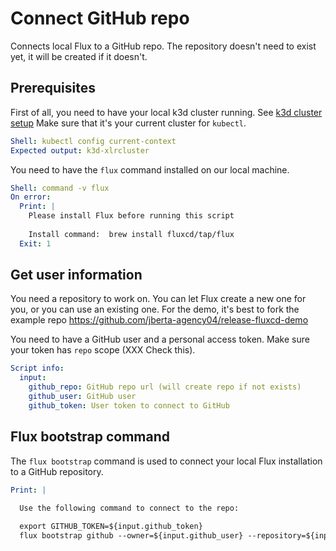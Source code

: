# Connect GitHub repo

Connects local Flux to a GitHub repo. 
The repository doesn't need to exist yet, it will be created if it doesn't.

## Prerequisites

First of all, you need to have your local k3d cluster running.  See [k3d cluster setup](../k3d-cluster) Make sure that it's your current cluster for `kubectl`.

```yaml instacli
Shell: kubectl config current-context
Expected output: k3d-xlrcluster
```

You need to have the `flux` command installed on our local machine.

```yaml instacli
Shell: command -v flux
On error:
  Print: |
    Please install Flux before running this script
    
    Install command:  brew install fluxcd/tap/flux
  Exit: 1
```

##  Get user information

You need a repository to work on. You can let Flux create a new one for you, or you can use an existing one. 
For the demo, it's best to fork the example repo https://github.com/jberta-agency04/release-fluxcd-demo

You need to have a GitHub user and a personal access token. Make sure your token has `repo` scope (XXX Check this).

```yaml instacli
Script info:
  input:
    github_repo: GitHub repo url (will create repo if not exists)
    github_user: GitHub user
    github_token: User token to connect to GitHub
```

## Flux bootstrap command
The `flux bootstrap` command is used to connect your local Flux installation to a GitHub repository. 

```yaml instacli
Print: |

  Use the following command to connect to the repo:
  
  export GITHUB_TOKEN=${input.github_token}
  flux bootstrap github --owner=${input.github_user} --repository=${input.github_repo} --branch=main --personal --path=clusters/staging
```
